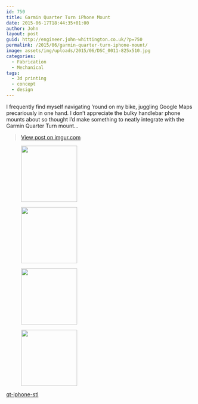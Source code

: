 ```yaml
---
id: 750
title: Garmin Quarter Turn iPhone Mount
date: 2015-06-17T18:44:35+01:00
author: John
layout: post
guid: http://engineer.john-whittington.co.uk/?p=750
permalink: /2015/06/garmin-quarter-turn-iphone-mount/
image: assets/img/uploads/2015/06/DSC_0011-825x510.jpg
categories:
  - Fabrication
  - Mechanical
tags:
  - 3d printing
  - concept
  - design
---
```

I frequently find myself navigating &#8217;round on my bike, juggling Google Maps precariously in one hand. I don&#8217;t appreciate the bulky handlebar phone mounts about so thought I&#8217;d make something to neatly integrate with the Garmin Quarter Turn mount&#8230;

<blockquote class="imgur-embed-pub" lang="en" data-id="1tFfysl">
  <p>
    <a href="https://imgur.com/1tFfysl">View post on imgur.com</a>
  </p>
</blockquote>



<div id='gallery-17' class='gallery galleryid-750 gallery-columns-3 gallery-size-thumbnail'>
  <figure class='gallery-item'> 
  
  <div class='gallery-icon landscape'>
    <a href='http://localhost/2015/06/garmin-quarter-turn-iphone-mount/dsc_0008-2/'><img width="150" height="150" src="/assets/img/uploads/2015/06/DSC_0008-150x150.jpg" class="attachment-thumbnail size-thumbnail" alt="" loading="lazy" /></a>
  </div></figure><figure class='gallery-item'> 
  
  <div class='gallery-icon landscape'>
    <a href='http://localhost/2015/06/garmin-quarter-turn-iphone-mount/dsc_0011-2/'><img width="150" height="150" src="/assets/img/uploads/2015/06/DSC_0011-150x150.jpg" class="attachment-thumbnail size-thumbnail" alt="" loading="lazy" /></a>
  </div></figure><figure class='gallery-item'> 
  
  <div class='gallery-icon landscape'>
    <a href='http://localhost/2015/06/garmin-quarter-turn-iphone-mount/screen-shot-2015-06-17-at-18-15-12/'><img width="150" height="150" src="/assets/img/uploads/2015/06/Screen-Shot-2015-06-17-at-18.15.12-150x150.png" class="attachment-thumbnail size-thumbnail" alt="" loading="lazy" /></a>
  </div></figure><figure class='gallery-item'> 
  
  <div class='gallery-icon landscape'>
    <a href='http://localhost/2015/06/garmin-quarter-turn-iphone-mount/screen-shot-2015-06-17-at-18-15-31/'><img width="150" height="150" src="/assets/img/uploads/2015/06/Screen-Shot-2015-06-17-at-18.15.31-150x150.png" class="attachment-thumbnail size-thumbnail" alt="" loading="lazy" /></a>
  </div></figure>
</div>

<!--more-->

[qt-iphone-stl](http://engineer.john-whittington.co.ukassets/img/uploads/2015/06/stl-files.zip)